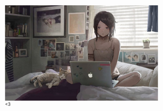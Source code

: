 ![Cover](https://github.com/FlorianRabaste/Kuroniico/blob/main/img/githubbackground.jpg)
<3

  
  <!-- 

  ![Kuroniico's github stats](https://github-readme-stats.vercel.app/api?username=Kuroniico&show_icons=true)

  [![Kuroniico's GitHub Streak](https://github-readme-streak-stats.herokuapp.com?user=Kuroniico)](https://git.io/streak-stats)

  ![Kuroniico's Top Langs](https://github-readme-stats.vercel.app/api/top-langs/?username=Kuroniico&layout=compact&langs_count=12)

  -->
  

